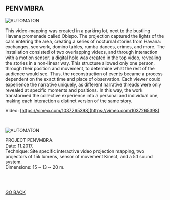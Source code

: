 ## PENVMBRA

![AUTOMATON](ASSETS/PENVMBRAGIIF.gif)
<br>

This video-mapping was created in a parking lot, next to the bustling Havana promenade called Obispo. The projection captured the lights of the cars entering the area, creating a series of nocturnal stories from Havana: exchanges, sex work, domino tables, rumba dances, crimes, and more. The installation consisted of two overlapping videos, and through interaction with a motion sensor, a digital hole was created in the top video, revealing the stories in a non-linear way. This structure allowed only one person, through their position and movement, to determine what the rest of the audience would see. Thus, the reconstruction of events became a process dependent on the exact time and place of observation. Each viewer could experience the narrative uniquely, as different narrative threads were only revealed at specific moments and positions. In this way, the work transformed the collective experience into a personal and individual one, making each interaction a distinct version of the same story.


Video: [https://vimeo.com/1037265398](https://vimeo.com/1037265398)

<br>

![AUTOMATON](ASSETS/PENVMBRAGIIF1.gif)


PROJECT PENVMBRA.  
Date: 11.2017.  
Technique: Site specific interactive video projection mapping, two projectors of 15k lumens, sensor of movement Kinect, and a 5.1 sound system.  
Dimensions: 15 ~ 13 ~ 20 m.  

<br>
<br>


[GO BACK](https://aaronrmoreno.github.io/PHOTON)

